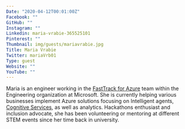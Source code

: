 ```yaml
---
Date: "2020-04-12T00:01:00Z"
Facebook: ""
GitHub: ""
Instagram: ""
Linkedin: maria-vrabie-365525101
Pinterest: ""
Thumbnail: img/guests/mariavrabie.jpg
Title: Maria Vrabie
Twitter: mariaVrb01
Type: guest
Website: ""
YouTube: ""
---
```

Maria is an engineer working in the [FastTrack for Azure](https://azure.microsoft.com/en-gb/programs/azure-fasttrack/) team within the Engineering organization at Microsoft. She is currently helping various businesses implement Azure solutions focusing on Intelligent agents, [Cognitive Services](https://docs.microsoft.com/en-gb/azure/cognitive-services/), as well as analytics. Hackathons enthusiast and inclusion advocate, she has been volunteering or mentoring at different STEM events since her time back in university.